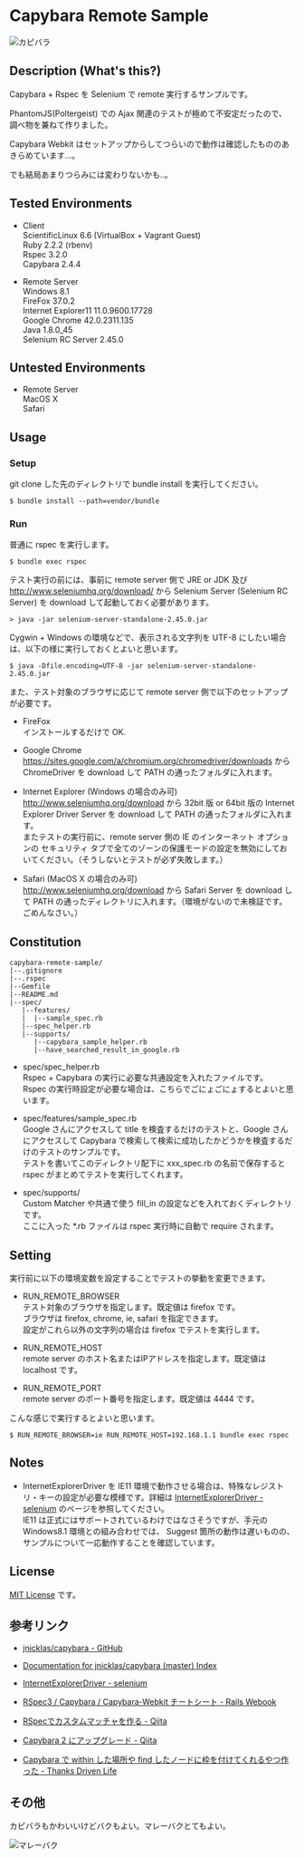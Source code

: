 # Capybara Remote Sample

![カピバラ](http://pds2.exblog.jp/pds/1/201208/05/64/f0134464_14162236.jpg "カピバラ")

## Description (What's this?)

Capybara + Rspec を Selenium で remote 実行するサンプルです。

PhantomJS(Poltergeist) での Ajax 関連のテストが極めて不安定だったので、調べ物を兼ねて作りました。

Capybara Webkit はセットアップからしてつらいので動作は確認したもののあきらめています...。

でも結局あまりつらみには変わりないかも..。

## Tested Environments

* Client  
    ScientificLinux 6.6 (VirtualBox + Vagrant Guest)  
        Ruby 2.2.2 (rbenv)  
            Rspec 3.2.0  
            Capybara 2.4.4

* Remote Server  
    Windows 8.1  
        FireFox 37.0.2  
        Internet Explorer11 11.0.9600.17728  
        Google Chrome 42.0.2311.135  
    Java 1.8.0_45  
        Selenium RC Server 2.45.0

## Untested Environments

* Remote Server  
    MacOS X  
        Safari

## Usage

### Setup

git clone した先のディレクトリで bundle install を実行してください。

```
$ bundle install --path=vendor/bundle
```

### Run

普通に rspec を実行します。

```
$ bundle exec rspec
```

テスト実行の前には、事前に remote server 側で JRE or JDK 及び http://www.seleniumhq.org/download/ から Selenium Server (Selenium RC Server) を download して起動しておく必要があります。

```
> java -jar selenium-server-standalone-2.45.0.jar
```

Cygwin + Windows の環境などで、表示される文字列を UTF-8 にしたい場合は、以下の様に実行しておくとよいと思います。

```
$ java -Dfile.encoding=UTF-8 -jar selenium-server-standalone-2.45.0.jar
```

また、テスト対象のブラウザに応じて remote server 側で以下のセットアップが必要です。

* FireFox  
    インストールするだけで OK.

* Google Chrome  
    https://sites.google.com/a/chromium.org/chromedriver/downloads から ChromeDriver を download して PATH の通ったフォルダに入れます。

* Internet Explorer (Windows の場合のみ可)  
    http://www.seleniumhq.org/download から 32bit 版 or 64bit 版の Internet Explorer Driver Server を download して PATH の通ったフォルダに入れます。  
    またテストの実行前に、remote server 側の IE のインターネット オプションの セキュリティ タブで全てのゾーンの保護モードの設定を無効にしておいてください。（そうしないとテストが必ず失敗します。）

* Safari (MacOS X の場合のみ可)  
    http://www.seleniumhq.org/download から Safari Server を download して PATH の通ったディレクトリに入れます。（環境がないので未検証です。ごめんなさい。）

## Constitution

```
capybara-remote-sample/
|--.gitignore
|--.rspec
|--Gemfile
|--README.md
|--spec/
   |--features/
   |  |--sample_spec.rb
   |--spec_helper.rb
   |--supports/
      |--capybara_sample_helper.rb
      |--have_searched_result_in_google.rb
```

* spec/spec_helper.rb  
    Rspec + Capybara の実行に必要な共通設定を入れたファイルです。  
    Rspec の実行時設定が必要な場合は、こちらでごにょごにょするとよいと思います。

* spec/features/sample_spec.rb  
    Google さんにアクセスして title を検査するだけのテストと、Google さんにアクセスして Capybara で検索して検索に成功したかどうかを検査するだけのテストのサンプルです。  
    テストを書いてこのディレクトリ配下に xxx_spec.rb の名前で保存すると rspec がまとめてテストを実行してくれます。

* spec/supports/  
    Custom Matcher や共通で使う fill_in の設定などを入れておくディレクトリです。  
    ここに入った *.rb ファイルは rspec 実行時に自動で require されます。

## Setting

実行前に以下の環境変数を設定することでテストの挙動を変更できます。

* RUN_REMOTE_BROWSER  
    テスト対象のブラウザを指定します。既定値は firefox です。  
    ブラウザは firefox, chrome, ie, safari を指定できます。  
    設定がこれら以外の文字列の場合は firefox でテストを実行します。

* RUN_REMOTE_HOST  
    remote server のホスト名またはIPアドレスを指定します。既定値は localhost です。

* RUN_REMOTE_PORT  
    remote server のポート番号を指定します。既定値は 4444 です。

こんな感じで実行するとよいと思います。

```
$ RUN_REMOTE_BROWSER=ie RUN_REMOTE_HOST=192.168.1.1 bundle exec rspec
```

## Notes

* InternetExplorerDriver を IE11 環境で動作させる場合は、特殊なレジストリ・キーの設定が必要な模様です。詳細は [InternetExplorerDriver - selenium](https://code.google.com/p/selenium/wiki/InternetExplorerDriver) のページを参照してください。  
    IE11 は正式にはサポートされているわけではなさそうですが、手元の Windows8.1 環境との組み合わせでは、 Suggest 箇所の動作は遅いものの、サンプルについて一応動作することを確認しています。

## License

[MIT License](http://opensource.org/licenses/MIT "MIT License") です。

## 参考リンク

* [jnicklas/capybara - GitHub](https://github.com/jnicklas/capybara)

* [Documentation for jnicklas/capybara (master) Index](http://www.rubydoc.info/github/jnicklas/capybara/master/index)

* [InternetExplorerDriver - selenium](https://code.google.com/p/selenium/wiki/InternetExplorerDriver)

* [RSpec3 / Capybara / Capybara-Webkit チートシート - Rails Webook](http://ruby-rails.hatenadiary.com/entry/20150103/1420280252)

* [RSpecでカスタムマッチャを作る - Qiita](http://qiita.com/kozy4324/items/9a6530736be7e92954bc)

* [Capybara 2 にアップグレード - Qiita](http://qiita.com/quattro_4/items/64c5abdf86c7b40d40b1)

* [Capybara で within した場所や find したノードに枠を付けてくれるやつ作った - Thanks Driven Life](http://gongo.hatenablog.com/entry/2013/08/01/000958)

## その他

カピバラもかわいいけどバクもよい。マレーバクとてもよい。

![マレーバク](http://upload.wikimedia.org/wikipedia/commons/3/3e/Malayan_Tapir_001.jpg "マレーバク")
